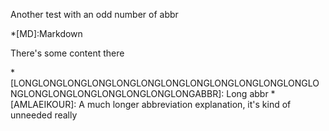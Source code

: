 Another test with an odd number of abbr  




*[MD]:Markdown




There's some content there





*[LONGLONGLONGLONGLONGLONGLONGLONGLONGLONGLONGLONGLONGLONGLONGLONGLONGLONGLONGLONGABBR]: Long abbr
*[AMLAEIKOUR]: A much longer abbreviation explanation, it's kind of unneeded really 
